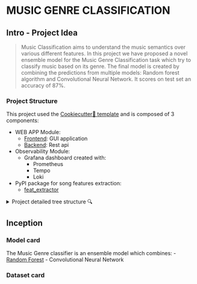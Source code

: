 MUSIC GENRE CLASSIFICATION
==============================

## Intro - Project Idea
> Music Classification aims to understand the music semantics over various different features.
In this project we have proposed a novel ensemble model for the Music Genre Classification task which try to 
classify music based on its genre.
The final model is created by combining the predictions from multiple models: Random forest algorithm and Convolutional
Neural Network. It scores on test set an accuracy of 87%.

### Project Structure
This project used the [Cookiecutter🍪 template](https://cookiecutter.readthedocs.io/en/stable/README.html) and is composed
of 3 components:
*  WEB APP Module:
    *  [Frontend](tinyurl.com/y88w7fjj): GUI application  
    *  [Backend](tinyurl.com/yv53fysb): Rest api
*  Observability Module:
    * Grafana dashboard created with:
        * Prometheus
        * Tempo
        * Loki
*  PyPI package for song features extraction:
    * [feat_extractor](https://pypi.org/project/feat-extractor/)
<details>
<summary>Project detailed tree structure 🔍 <br>
</summary>

```
📦ml-boilerplate
 ┣ 📂.dvc
 ┣ 📂.github                                         
 ┃ ┗ 📂workflows                                 : project pipelines
 ┃ ┃ ┣ 📜aws_deploy_api.yml                      : backend app aws deploy 
 ┃ ┃ ┣ 📜aws_deploy_app.yml                      : frontend app aws deploy
 ┃ ┃ ┣ 📜linter.yml                              : code checks and tests
 ┃ ┃ ┗ 📜release_to_pypi.yml                     : pypi package release
 ┃ ┣ 📜.gitignore
 ┣ 📂data                                        : Hosted Dataset 
 ┃ ┣ 📂processed                                 : PROCESSED DATA - DVC hosted
 ┃ ┃                       
 ┃ ┃ ┣ 📂gtzan_data                              : 1° dataset
 ┃ ┃ ┃ ┣ 📜x_test.pkl                            : test dataset features
 ┃ ┃ ┃ ┣ 📜x_train.pkl                           : train dataset features
 ┃ ┃ ┃ ┣ 📜x_train_split.pkl                     : train subset dataset features
 ┃ ┃ ┃ ┣ 📜x_validation.pkl                      : test subset dataset features
 ┃ ┃ ┃ ┣ 📜y_test.pkl                            : test dataset labels
 ┃ ┃ ┃ ┣ 📜y_train.pkl                           : train dataset labels
 ┃ ┃ ┃ ┣ 📜y_train_split.pkl                     : train subset dataset labels
 ┃ ┃ ┃ ┗ 📜y_validation.pkl                      : test subset dataset labels
 ┃ ┃ ┃      
 ┃ ┃ ┗ 📂mfcc_data                               : 2° dataset                       
 ┃ ┃ ┃ ┣ 📜x_test.pkl                            : ...        
 ┃ ┃ ┃ ┣ 📜x_train.pkl                           : ...
 ┃ ┃ ┃ ┣ 📜x_train_split.pkl                     : ...
 ┃ ┃ ┃ ┣ 📜x_validation.pkl                      : ...
 ┃ ┃ ┃ ┣ 📜y_test.pkl                            : ...
 ┃ ┃ ┃ ┣ 📜y_train.pkl                           : ...
 ┃ ┃ ┃ ┣ 📜y_train_split.pkl                     : ...
 ┃ ┃ ┃ ┗ 📜y_validation.pkl                      : ...
 ┃ ┃                            
 ┃ ┗ 📂raw                                       - RAW DATA - Google Drive hosted                 
 ┃ ┃ ┗ 📂dataset                                 : 1000 songs, 10x genre
 ┃ ┃ ┃ ┣ 📂genres_original                       : Original .wav song
 ┃ ┃ ┃ ┃ ┣ 📂blues                               : 100 blues songs
 ┃ ┃ ┃ ┃ ┣ 📂classical                           : 100 classical songs
 ┃ ┃ ┃ ┃ ┣ 📂country                             : 100 contry songs
 ┃ ┃ ┃ ┃ ┣ 📂disco                               : ...
 ┃ ┃ ┃ ┃ ┣ 📂hiphop                              : ...
 ┃ ┃ ┃ ┃ ┣ 📂jazz                                : ...
 ┃ ┃ ┃ ┃ ┣ 📂metal                               : ...
 ┃ ┃ ┃ ┃ ┣ 📂pop                                 : ...
 ┃ ┃ ┃ ┃ ┣ 📂reggae                              : ...
 ┃ ┃ ┃ ┃ ┗ 📂rock                                : 100 rock songs
 ┃ ┃ ┃ ┗ 📜features_3_sec.csv                    : Song features
 ┣ 📂notebooks
 ┃ ┣ 📜audio_augmentation.ipynb                  : Song augmentation notebook
 ┃ ┗ 📜feat_extractor.ipynb                      : Song features extractor 
 ┣ 📂observability                               : Observability module
 ┃ ┣ 📂grafana                                   
 ┃ ┃ ┣ 📂dashboards                              
 ┃ ┃ ┃ ┗ 📜dashboards.json                       : Grafana dashboard implementation 
 ┃ ┃ ┣ 📜dashboards.yml                          : Grafana config
 ┃ ┃ ┣ 📜data_source.yml                         : Grafana data source 
 ┃ ┃ ┗ 📜grafana.ini                             
 ┃ ┣ 📂prometheus
 ┃ ┃ ┣ 📜alert.yml                               : Prometheus alerts 
 ┃ ┃ ┗ 📜prometheus.yml                          : Prometheus config
 ┃ ┗ 📂tempo 
 ┃ ┃ ┗ 📜tempo.yml                               : Tempo config
 ┣ 📂reports
 ┃ ┣ 📂figures                                   
 ┃ ┣ 📂history                                   : Pipeline track files
 ┃ ┃ ┣ 📜gtzan_history.json
 ┃ ┃ ┗ 📜mfcc_history.json
 ┃ ┗ 📂tests                                     : Test track files
 ┃ ┃ ┣ 📜deep_checks.json                        : ─┒
 ┃ ┃ ┣ 📜deep_gtzan_checks.html                  :  ┣──> Deep checks reports file
 ┃ ┃ ┗ 📜deep_mfcc_checks.html                   : ─┛
 ┣ 📂src                 
 ┃ ┣ 📂api                                       : App BE folder
 ┃ ┃ ┣ 📂entities                                : Api models
 ┃ ┃ ┃ ┣ 📜model_allowed_enum.py
 ┃ ┃ ┃ ┣ 📜predict_model_request.py
 ┃ ┃ ┣ 📜api_rest.py                             : Api controller
 ┃ ┃ ┣ 📜music_prediction.py                     : Api services
 ┃ ┃
 ┃ ┣ 📂app                                       : App FE folder
 ┃ ┃ ┣ 📜gradio_app.py                           : App main
 ┃ ┣ 📂data                                      : Data modeling
 ┃ ┃ ┣ 📜data_utils.py                       
 ┃ ┃ ┣ 📜make_dataset.py                         
 ┃ ┣ 📂feat_extractor                            : PyPi package used in APP
 ┃ ┃ ┣ 📜feat_extractor.py
 ┃ ┣ 📂models                                    
 ┃ ┃ ┣ 📂classes                                  
 ┃ ┃ ┃ ┣ 📜base_model.py                         : Common Model
 ┃ ┃ ┃ ┣ 📜gtzan_model.py                       
 ┃ ┃ ┃ ┣ 📜mfcc_model.py
 ┃ ┃ ┣ 📜evaluation.py                           : Model evaluation utils
 ┃ ┃ ┣ 📜model_utils.py                          : Model creation utils
 ┃ ┃ ┣ 📜predict_model.py                        : Pipeline script for testing
 ┃ ┃ ┣ 📜train_model.py                          : Pipeline script for training
 ┃ ┣ 📂visualization
 ┃ ┃ ┣ 📜visualize.py                            : Song feature visualization
 ┃ ┣ 📜pathUtils.py                              : Relative project paths
 ┃ ┣ 📜setup.py
 ┣ 📂tests
 ┃ ┣ 📂api_tests
 ┃ ┃ ┗ 📜test_api.py                             : Unit tests - API
 ┃ ┣ 📂dataset_tests 
 ┃ ┃ ┣ 📜test_dataset_integrity.py               : Integrity tests - DATASET     
 ┃ ┃ ┗ 📜test_dataset_util.py                    : Unit tests - DATASET
 ┃ ┣ 📂feat_extractor_tests
 ┃ ┃ ┗ 📜test_feat_extractor.py                  : Unit tests - PyPI package
 ┃ ┣ 📂models_tests
 ┃ ┃ ┣ 📜test_behavioral_model.py                : Behavioral Tests - MODEL
 ┃ ┃ ┗ 📜test_model.py                           : Unit tests - MODEL
 ┃ ┣ 📂path_utils_tests                          
 ┃ ┃ ┗ 📜test_path_utils.py                      : Unit tests - PATH UTILS
 ┃ ┣ 📂resources                             
 ┃ ┃ ┣ 📂augmented                           
 ┃ ┃ ┃ ┣ 📂noise                                            
 ┃ ┃ ┃ ┗ 📂shift_time
 ┃ ┃ ┗ 📜hip_hop_test.wav
 ┃ ┣ 📂test_utils
 ┃ ┃ ┣ 📜mock_dataset.py
 ┃ ┃ ┣ 📜utils.py
 ┣ 📜docker-compose.yml                          : docker compose for BE/FE/Observability
 ┣ 📜Dockerfile-be                               : BE docker file
 ┣ 📜Dockerfile-fe                               : FE docker file
 ┣ 📜dvc.yaml                                    : DVC pipeline file
 ┣ 📜params.yaml                                 : DVC pipeline params
 ┣ 📜requirements.txt
 ┣ 📜requirements_be.txt
 ┣ 📜requirements_fe.txt
 ┣ 📜setup.py                                    : Src folder installation
 ```

 </details>
 
 ## Inception
 
 ### Model card
 The Music Genre classifier is an ensemble model which combines:
    - [Random Forest](docs/model_cards/model_card_RF.md)
    - Convolutional Neural Network
 
 
 ### Dataset card
 
 
 
